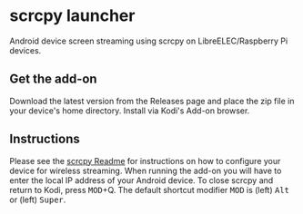 # scrcpy launcher
Android device screen streaming using scrcpy on LibreELEC/Raspberry Pi devices.
## Get the add-on
Download the latest version from the Releases page and place the zip file in your 
device's home directory.  Install via Kodi's Add-on browser.


## Instructions
Please see the [scrcpy Readme](https://github.com/Genymobile/scrcpy/blob/master/README.md) for instructions on how to configure your device for wireless streaming.
When running the add-on you will have to enter the local IP address of your Android device.
To close scrcpy and return to Kodi, press <kbd>MOD</kbd>+Q. 
The default shortcut modifier <kbd>MOD</kbd> is (left) <kbd>Alt</kbd> or (left) <kbd>Super</kbd>.
